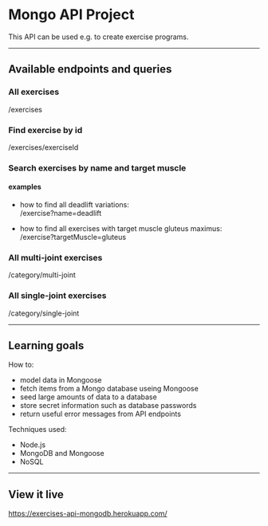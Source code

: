 # Mongo API Project  
This API can be used e.g. to create exercise programs.

---

## Available endpoints and queries

### All exercises  
/exercises

### Find exercise by id  
/exercises/exerciseId

### Search exercises by name and target muscle  
#### examples  
* how to find all deadlift variations:  
/exercise?name=deadlift  

* how to find all exercises with target muscle gluteus maximus:  
/exercise?targetMuscle=gluteus 

### All multi-joint exercises  
/category/multi-joint

### All single-joint exercises  
/category/single-joint

---

## Learning goals

How to:
* model data in Mongoose
* fetch items from a Mongo database useing Mongoose
* seed large amounts of data to a database
* store secret information such as database passwords
* return useful error messages from API endpoints

Techniques used:  
* Node.js
* MongoDB and Mongoose
* NoSQL

---

## View it live

https://exercises-api-mongodb.herokuapp.com/
